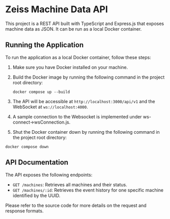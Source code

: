 # Zeiss Machine Data API

This project is a REST API built with TypeScript and Express.js that exposes machine data as JSON. It can be run as a local Docker container.

## Running the Application

To run the application as a local Docker container, follow these steps:

1. Make sure you have Docker installed on your machine.
2. Build the Docker image by running the following command in the project root directory:
   ```
   docker compose up --build
   ```

4. The API will be accessible at `http://localhost:3000/api/v1` and the WebSocket at `ws://localhost:4000`.
5. A sample connection to the Websocket is implemented under ws-connect->wsConnection.js.
6. Shut the Docker container down by running the following command in the project root directory:
```
docker compose down
```

## API Documentation

The API exposes the following endpoints:

- `GET /machines`: Retrieves all machines and their status.
- `GET /machines/:id`: Retrieves the event history for one specific machine identified by the UUID.

Please refer to the source code for more details on the request and response formats.
